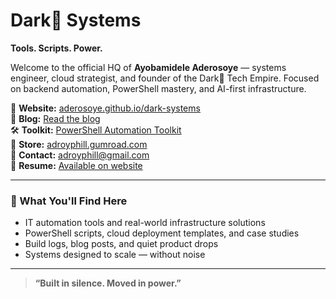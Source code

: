 # Dark👣 Systems
**Tools. Scripts. Power.**

Welcome to the official HQ of **Ayobamidele Aderosoye** — systems engineer, cloud strategist, and founder of the Dark👣 Tech Empire. Focused on backend automation, PowerShell mastery, and AI-first infrastructure.

🔗 **Website:** [aderosoye.github.io/dark-systems](https://aderosoye.github.io/dark-systems)  
📝 **Blog:** [Read the blog](https://aderosoye.github.io/dark-systems/blog.html)  
🛠️ **Toolkit:** [PowerShell Automation Toolkit](https://adroyphill.gumroad.com/l/powershell-automation-toolkit)  
🛒 **Store:** [adroyphill.gumroad.com](https://adroyphill.gumroad.com)  
📧 **Contact:** [adroyphill@gmail.com](mailto:adroyphill@gmail.com)  
📂 **Resume:** [Available on website](https://aderosoye.github.io/dark-systems)

---

### 🧠 What You'll Find Here
- IT automation tools and real-world infrastructure solutions
- PowerShell scripts, cloud deployment templates, and case studies
- Build logs, blog posts, and quiet product drops
- Systems designed to scale — without noise

---

> **“Built in silence. Moved in power.”**
